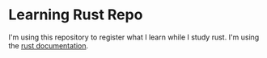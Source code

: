 # Learning Rust Repo

I'm using this repository to register what I learn while I study rust.
I'm using the [rust documentation](https://doc.rust-lang.org/book/title-page.html).